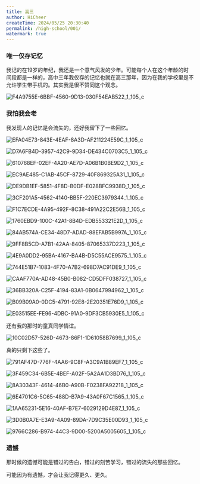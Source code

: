 ```yaml
---
title: 高三
author: HiCheer
createTime: 2024/05/25 20:30:40
permalink: /high-school/001/
watermark: true
---
```


### 唯一仅存记忆

我记的在19岁的年纪，我还是一个意气风发的少年。可能每个人在这个年龄的时间段都是一样的，高中三年我仅存的记忆也就在高三那年，因为在我的学校里是不允许学生带手机的。其实我是很不赞同这个观念。

![F4A9755E-6BBF-4560-9D13-030F54EAB522_1_105_c](assets/F4A9755E-6BBF-4560-9D13-030F54EAB522_1_105_c.jpeg)

### 我怕我会老

我发现人的记忆是会流失的，还好我留下了一些回忆。

![EFA04E73-843E-4EAF-8A3D-AF211224E59C_1_105_c](assets/EFA04E73-843E-4EAF-8A3D-AF211224E59C_1_105_c.jpeg)

![D7A6FB4D-3957-42C9-9D34-DE434C0703C5_1_105_c](assets/D7A6FB4D-3957-42C9-9D34-DE434C0703C5_1_105_c.jpeg)

![610768EF-02EF-4A20-AE7D-A06B1B0BE9D2_1_105_c](assets/610768EF-02EF-4A20-AE7D-A06B1B0BE9D2_1_105_c.jpeg)

![EC9AE485-C1AB-45CF-8729-40F869325A31_1_105_c](assets/EC9AE485-C1AB-45CF-8729-40F869325A31_1_105_c.jpeg)

![DE9DB1EF-5851-4F8D-B0DF-E028BFC9938D_1_105_c](assets/DE9DB1EF-5851-4F8D-B0DF-E028BFC9938D_1_105_c.jpeg)

![3CF201A5-4562-4140-BB5F-220EC3979344_1_105_c](assets/3CF201A5-4562-4140-BB5F-220EC3979344_1_105_c.jpeg)

![F1C7ECDE-4A95-492F-8C38-491A22C2E56B_1_105_c](assets/F1C7ECDE-4A95-492F-8C38-491A22C2E56B_1_105_c.jpeg)

![1760EBD9-100C-42A1-8B4D-EDB553321E2D_1_105_c](assets/1760EBD9-100C-42A1-8B4D-EDB553321E2D_1_105_c.jpeg)

![84AB574A-CE34-48D7-ADAD-88EFAB5B997A_1_105_c](assets/84AB574A-CE34-48D7-ADAD-88EFAB5B997A_1_105_c.jpeg)

![9FF8B5CD-A7B1-42AA-8405-87065337D223_1_105_c](assets/9FF8B5CD-A7B1-42AA-8405-87065337D223_1_105_c.jpeg)

![4E9A0DD2-95BA-4167-BA4B-D5C55ACE9575_1_105_c](assets/4E9A0DD2-95BA-4167-BA4B-D5C55ACE9575_1_105_c.jpeg)

![744E51B7-1083-4F70-A7B2-698D7AC91DE9_1_105_c](assets/744E51B7-1083-4F70-A7B2-698D7AC91DE9_1_105_c.jpeg)

![CAAF770A-AD48-45B0-B082-CD5DFF038727_1_105_c](assets/CAAF770A-AD48-45B0-B082-CD5DFF038727_1_105_c.jpeg)

![36BB320A-C25F-4194-83A1-0B0647994962_1_105_c](assets/36BB320A-C25F-4194-83A1-0B0647994962_1_105_c.jpeg)

![B09B09A0-0DC5-4791-92E8-2E20351E76D9_1_105_c](assets/B09B09A0-0DC5-4791-92E8-2E20351E76D9_1_105_c.jpeg)

![E03515EE-FE96-4DBC-91A0-9DF3CB5930E5_1_105_c](assets/E03515EE-FE96-4DBC-91A0-9DF3CB5930E5_1_105_c.jpeg)

还有我的那时的童真同学情谊。

![10C02D57-526D-4673-86F1-1D61058B7699_1_105_c](assets/10C02D57-526D-4673-86F1-1D61058B7699_1_105_c.jpeg)

真的只剩下这些了。

![791AF47D-776F-4AA6-9C8F-A3C9A1B89EF7_1_105_c](assets/791AF47D-776F-4AA6-9C8F-A3C9A1B89EF7_1_105_c.jpeg)

![3F459C34-6B5E-4BEF-A02F-5A2AA1D3BD76_1_105_c](assets/3F459C34-6B5E-4BEF-A02F-5A2AA1D3BD76_1_105_c.jpeg)

![8A30343F-4614-46B0-A90B-F0238FA92218_1_105_c](assets/8A30343F-4614-46B0-A90B-F0238FA92218_1_105_c.jpeg)

![6E4701C6-5C65-488D-B7A9-43A0F67C1565_1_105_c](assets/6E4701C6-5C65-488D-B7A9-43A0F67C1565_1_105_c.jpeg)

![1AA65231-5E16-40AF-B7E7-6029129D4E87_1_105_c](assets/1AA65231-5E16-40AF-B7E7-6029129D4E87_1_105_c.jpeg)

![3D0B0A7E-E3A9-4A09-89DA-7D9C35E00D93_1_105_c](assets/3D0B0A7E-E3A9-4A09-89DA-7D9C35E00D93_1_105_c.jpeg)

![9766C286-B974-44C3-9D00-5200A5005605_1_105_c](assets/9766C286-B974-44C3-9D00-5200A5005605_1_105_c.jpeg)

### 遗憾

那时候的遗憾可能是错过的告白，错过的刻苦学习，错过的流失的那些回忆。

可能因为有遗憾，才会让我记得更久、更久。
